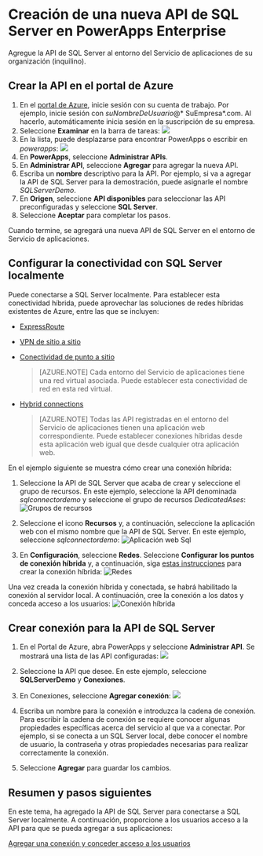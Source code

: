 <properties
	pageTitle="Agregar la API de SQL Server a PowerApps Enterprise | Microsoft Azure"
	description="Crear o configurar una nueva API de SQL Server en el entorno del Servicio de aplicaciones de la organización y agregar una conexión a datos localmente"
	services=""
    suite="powerapps"
	documentationCenter="" 
	authors="linhtranms"
	manager="dwrede"
	editor=""/>


<tags
   ms.service="powerapps"
   ms.devlang="na"
   ms.topic="article"
   ms.tgt_pltfrm="na"
   ms.workload="na" 
   ms.date="03/03/2016"
   ms.author="litran"/>


# Creación de una nueva API de SQL Server en PowerApps Enterprise

Agregue la API de SQL Server al entorno del Servicio de aplicaciones de su organización (inquilino).

## Crear la API en el portal de Azure

1. En el [portal de Azure](https://portal.azure.com/), inicie sesión con su cuenta de trabajo. Por ejemplo, inicie sesión con *suNombreDeUsuario*@* SuEmpresa*.com. Al hacerlo, automáticamente inicia sesión en la suscripción de su empresa. 
2. Seleccione **Examinar** en la barra de tareas: ![][14]  
3. En la lista, puede desplazarse para encontrar PowerApps o escribir en *powerapps*: ![][15]  
4. En **PowerApps**, seleccione **Administrar APIs**.
5. En **Administrar API**, seleccione **Agregar** para agregar la nueva API.
6. Escriba un **nombre** descriptivo para la API. Por ejemplo, si va a agregar la API de SQL Server para la demostración, puede asignarle el nombre *SQLServerDemo*.  	
7. En **Origen**, seleccione **API disponibles** para seleccionar las API preconfiguradas y seleccione **SQL Server**. 
8. Seleccione **Aceptar** para completar los pasos.

Cuando termine, se agregará una nueva API de SQL Server en el entorno de Servicio de aplicaciones.

## Configurar la conectividad con SQL Server localmente

Puede conectarse a SQL Server localmente. Para establecer esta conectividad híbrida, puede aprovechar las soluciones de redes híbridas existentes de Azure, entre las que se incluyen:

- [ExpressRoute](../expressroute/expressroute-introduction.md)
- [VPN de sitio a sitio](../vpn-gateway/vpn-gateway-create-site-to-site-rm-powershell.md)
- [Conectividad de punto a sitio](../vpn-gateway/vpn-gateway-point-to-site-create.md)  

	> [AZURE.NOTE]  Cada entorno del Servicio de aplicaciones tiene una red virtual asociada. Puede establecer esta conectividad de red en esta red virtual.  
- [Hybrid connections](../app-service-web/web-sites-hybrid-connection-get-started.md)  

	> [AZURE.NOTE]  Todas las API registradas en el entorno del Servicio de aplicaciones tienen una aplicación web correspondiente. Puede establecer conexiones híbridas desde esta aplicación web igual que desde cualquier otra aplicación web.
	
En el ejemplo siguiente se muestra cómo crear una conexión híbrida:

1. Seleccione la API de SQL Server que acaba de crear y seleccione el grupo de recursos. En este ejemplo, seleccione la API denominada *sqlconnectordemo* y seleccione el grupo de recursos *DedicatedAses*: ![Grupos de recursos](./media/powerapps-create-api-sqlserver/sqlapi.png)

2.  Seleccione el icono **Recursos** y, a continuación, seleccione la aplicación web con el mismo nombre que la API de SQL Server. En este ejemplo, seleccione *sqlconnectordemo*: ![Aplicación web Sql](./media/powerapps-create-api-sqlserver/sqlwebapp.png)

3.  En **Configuración**, seleccione **Redes**. Seleccione **Configurar los puntos de conexión híbrida** y, a continuación, siga [estas instrucciones](../app-service-web/web-sites-hybrid-connection-get-started.md) para crear la conexión híbrida: ![Redes](./media/powerapps-create-api-sqlserver/network.png)

Una vez creada la conexión híbrida y conectada, se habrá habilitado la conexión al servidor local. A continuación, cree la conexión a los datos y conceda acceso a los usuarios: ![Conexión híbrida](./media/powerapps-create-api-sqlserver/hybridconn.png)

## Crear conexión para la API de SQL Server

1. En el Portal de Azure, abra PowerApps y seleccione **Administrar API**. Se mostrará una lista de las API configuradas: ![](./media/powerapps-create-api-sqlserver/apilist.png)

2. Seleccione la API que desee. En este ejemplo, seleccione **SQLServerDemo** y **Conexiones**.

3. En Conexiones, seleccione **Agregar conexión**: ![](./media/powerapps-create-api-sqlserver/addconnection.png)

4. Escriba un nombre para la conexión e introduzca la cadena de conexión. Para escribir la cadena de conexión se requiere conocer algunas propiedades específicas acerca del servicio al que va a conectar. Por ejemplo, si se conecta a un SQL Server local, debe conocer el nombre de usuario, la contraseña y otras propiedades necesarias para realizar correctamente la conexión.

5. Seleccione **Agregar** para guardar los cambios.

## Resumen y pasos siguientes
En este tema, ha agregado la API de SQL Server para conectarse a SQL Server localmente. A continuación, proporcione a los usuarios acceso a la API para que se pueda agregar a sus aplicaciones:

[Agregar una conexión y conceder acceso a los usuarios](powerapps-manage-api-connection-user-access.md)


[14]: ./media/powerapps-create-api-sqlserver/browseall.png
[15]: ./media/powerapps-create-api-sqlserver/allresources.png

<!---HONumber=AcomDC_0309_2016-->
